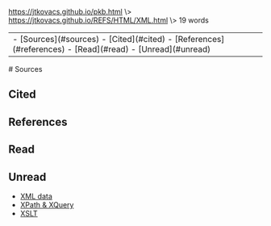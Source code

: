 <p id="path"><a href="../../pkb.html">https://jtkovacs.github.io/pkb.html</a> \> <a href="https://jtkovacs.github.io/REFS/HTML/XML.html">https://jtkovacs.github.io/REFS/HTML/XML.html</a> \> 19 words </p><table class="TOC"><tr><td>- [Sources](#sources)
	- [Cited](#cited)
	- [References](#references)
	- [Read](#read)
	- [Unread](#unread)
</td></tr></table>
# Sources

## Cited

## References

## Read

## Unread

- [XML data](https://lagunita.stanford.edu/courses/DB/XML/SelfPaced/about)
- [XPath &amp; XQuery](https://lagunita.stanford.edu/courses/DB/XPath/SelfPaced/about)
- [XSLT](https://lagunita.stanford.edu/courses/DB/XSLT/SelfPaced/about)
